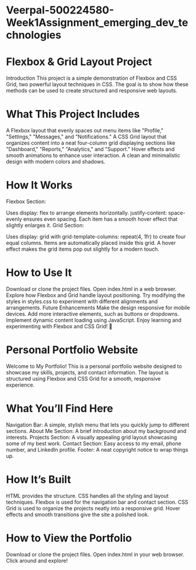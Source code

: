 # Veerpal-500224580-Week1Assignment_emerging_dev_technologies
# Flexbox & Grid Layout Project
Introduction
This project is a simple demonstration of Flexbox and CSS Grid, two powerful layout techniques in CSS. The goal is to show how these methods can be used to create structured and responsive web layouts.

# What This Project Includes
A Flexbox layout that evenly spaces out menu items like "Profile," "Settings," "Messages," and "Notifications."
A CSS Grid layout that organizes content into a neat four-column grid displaying sections like "Dashboard," "Reports," "Analytics," and "Support."
Hover effects and smooth animations to enhance user interaction.
A clean and minimalistic design with modern colors and shadows.
# How It Works
Flexbox Section:

Uses display: flex to arrange elements horizontally.
justify-content: space-evenly ensures even spacing.
Each item has a smooth hover effect that slightly enlarges it.
Grid Section:

Uses display: grid with grid-template-columns: repeat(4, 1fr) to create four equal columns.
Items are automatically placed inside this grid.
A hover effect makes the grid items pop out slightly for a modern touch.
# How to Use It
Download or clone the project files.
Open index.html in a web browser.
Explore how Flexbox and Grid handle layout positioning.
Try modifying the styles in styles.css to experiment with different alignments and arrangements.
Future Enhancements
Make the design responsive for mobile devices.
Add more interactive elements, such as buttons or dropdowns.
Implement dynamic content loading using JavaScript.
Enjoy learning and experimenting with Flexbox and CSS Grid! 🚀

# Personal Portfolio Website
Welcome to My Portfolio!
This is a personal portfolio website designed to showcase my skills, projects, and contact information. The layout is structured using Flexbox and CSS Grid for a smooth, responsive experience.

# What You’ll Find Here
Navigation Bar: A simple, stylish menu that lets you quickly jump to different sections.
About Me Section: A brief introduction about my background and interests.
Projects Section: A visually appealing grid layout showcasing some of my best work.
Contact Section: Easy access to my email, phone number, and LinkedIn profile.
Footer: A neat copyright notice to wrap things up.
# How It’s Built
HTML provides the structure.
CSS handles all the styling and layout techniques.
Flexbox is used for the navigation bar and contact section.
CSS Grid is used to organize the projects neatly into a responsive grid.
Hover effects and smooth transitions give the site a polished look.
# How to View the Portfolio
Download or clone the project files.
Open index.html in your web browser.
Click around and explore!

